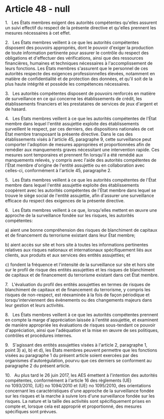 # Article 48 - null


1.   Les États membres exigent des autorités compétentes qu'elles assurent un suivi effectif du respect de la présente directive et qu'elles prennent les mesures nécessaires à cet effet.

2.   Les États membres veillent à ce que les autorités compétentes disposent des pouvoirs appropriés, dont le pouvoir d'exiger la production de toute information pertinente pour assurer le contrôle du respect des obligations et d'effectuer des vérifications, ainsi que des ressources financières, humaines et techniques nécessaires à l'accomplissement de leurs fonctions. Les États membres s'assurent que le personnel de ces autorités respecte des exigences professionnelles élevées, notamment en matière de confidentialité et de protection des données, et qu'il soit de la plus haute intégrité et possède les compétences nécessaires.

3.   Les autorités compétentes disposent de pouvoirs renforcés en matière de surveillance en ce qui concerne les établissements de crédit, les établissements financiers et les prestataires de services de jeux d'argent et de hasard.

4.   Les États membres veillent à ce que les autorités compétentes de l'État membre dans lequel l'entité assujettie exploite des établissements surveillent le respect, par ces derniers, des dispositions nationales de cet État membre transposant la présente directive. Dans le cas des établissements visés à l'article 45, paragraphe 9, cette surveillance peut comporter l'adoption de mesures appropriées et proportionnées afin de remédier aux manquements graves nécessitant une intervention rapide. Ces mesures sont temporaires et prennent fin lorsqu'il a été remédié aux manquements relevés, y compris avec l'aide des autorités compétentes de l'État membre d'origine de l'entité assujettie ou en collaboration avec celles-ci, conformément à l'article 45, paragraphe 2.

5.   Les États membres veillent à ce que les autorités compétentes de l'État membre dans lequel l'entité assujettie exploite des établissements coopèrent avec les autorités compétentes de l'État membre dans lequel se trouve le siège social de l'entité assujettie, afin d'assurer une surveillance efficace du respect des exigences de la présente directive.

6.   Les États membres veillent à ce que, lorsqu'elles mettent en œuvre une approche de la surveillance fondée sur les risques, les autorités compétentes:

a) aient une bonne compréhension des risques de blanchiment de capitaux et de financement du terrorisme existant dans leur État membre;

b) aient accès sur site et hors site à toutes les informations pertinentes relatives aux risques nationaux et internationaux spécifiquement liés aux clients, aux produits et aux services des entités assujetties; et

c) fondent la fréquence et l'intensité de la surveillance sur site et hors site sur le profil de risque des entités assujetties et les risques de blanchiment de capitaux et de financement du terrorisme existant dans cet État membre.

7.   L'évaluation du profil des entités assujetties en termes de risques de blanchiment de capitaux et de financement du terrorisme, y compris les risques de non-respect, est réexaminée à la fois de façon périodique et lorsqu'interviennent des évènements ou des changements majeurs dans leur gestion et leurs activités.

8.   Les États membres veillent à ce que les autorités compétentes prennent en compte la marge d'appréciation laissée à l'entité assujettie, et examinent de manière appropriée les évaluations de risques sous-tendant ce pouvoir d'appréciation, ainsi que l'adéquation et la mise en œuvre de ses politiques, contrôles et procédures internes.

9.   S'agissant des entités assujetties visées à l'article 2, paragraphe 1, point 3) a), b) et d), les États membres peuvent permettre que les fonctions visées au paragraphe 1 du présent article soient exercées par des organismes d'autorégulation, pourvu que ces derniers se conforment au paragraphe 2 du présent article.

10.   Au plus tard le 26 juin 2017, les AES émettent à l'intention des autorités compétentes, conformément à l'article 16 des règlements (UE) no 1093/2010, (UE) no 1094/2010 et (UE) no 1095/2010, des orientations concernant les caractéristiques d'une approche de la surveillance fondée sur les risques et la marche à suivre lors d'une surveillance fondée sur les risques. La nature et la taille des activités sont spécifiquement prises en compte et, lorsque cela est approprié et proportionné, des mesures spécifiques sont prévues.
